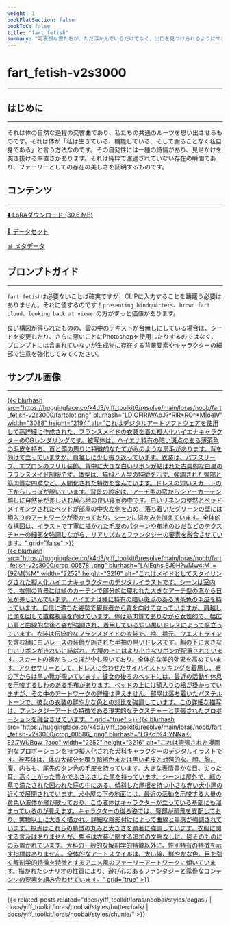 ```yaml
---
weight: 1
bookFlatSection: false
bookToC: false
title: "fart_fetish"
summary: "可哀想な雲たちが、ただ浮かんでいるだけでなく、出口を見つけられるようにサポートします。💨"
---
```


<!--markdownlint-disable MD025 MD033 MD034 -->

# fart_fetish-v2s3000

---

## はじめに

---

それは体の自然な過程の交響曲であり、私たちの共通のルーツを思い出させるものです。それは体が「私は生きている、機能している、そして謝ることなく私自身である」と言う方法なのです。その自発性には一種の詩情があり、見せかけを突き抜ける率直さがあります。それは純粋で濾過されていない存在の瞬間であり、ファーリーとしての存在の美しさを証明するものです。

## コンテンツ

---

[⬇️ LoRAダウンロード (30.6 MB)](https://huggingface.co/k4d3/yiff_toolkit6/resolve/main/loras/noob/fart_fetish-v2s3000/fart_fetish-v2s3000.safetensors)

[📐 データセット](https://huggingface.co/datasets/k4d3/fart_fetish)

[📊 メタデータ](https://huggingface.co/k4d3/yiff_toolkit6/resolve/main/loras/noob/fart_fetish-v2s3000/fart_fetish-v2s3000.json)

## プロンプトガイド

---

`fart fetish`は必要ないことは確実ですが、CLIPに入力することを躊躇う必要はありません。それに値するのです！`presenting hindquarters`、`brown fart cloud`、`looking back at viewer`の方がずっと価値があります。

良い構図が得られたものの、雲の中のテキストが台無しにしている場合は、シードを変更したり、さらに悪いことにPhotoshopを使用したりするのではなく、プロンプトには含まれていないが生成物に存在する背景要素やキャラクターの細部で注意を強化してみてください。

## サンプル画像

---

<a href="https://huggingface.co/k4d3/yiff_toolkit6/resolve/main/loras/noob/fart_fetish-v2s3000/fartplot.png">
  {{< blurhash
    src="https://huggingface.co/k4d3/yiff_toolkit6/resolve/main/loras/noob/fart_fetish-v2s3000/fartplot.png"
    blurhash="LDIOFIRiWAoJ?^RiR*RO^*M|oeIV"
    width="3088"
    height="2194"
    alt="これはデジタルアートソフトウェアを使用して高詳細に作成された、フランスメイドの衣装を着た擬人化ハイエナキャラクターのCGレンダリングです。被写体は、ハイエナ特有の暗い斑点のある薄茶色の毛皮を持ち、首と頭の周りに特徴的なたてがみのような房毛があります。背を向けて立っていますが、肩越しに少し振り返っています。衣装は、パフスリーブ、エプロンのフリル装飾、背中に大きな白いリボンが結ばれた古典的な白黒のフランスメイド制服です。体型は、猫科と人型の特徴を示す、強調された臀部と筋肉質な四肢など、人間化された特徴を含んでいます。ドレスの短いスカートの下からしっぽが覗いています。背景の設定は、アーチ型の窓からシアーカーテン越しに自然光が差し込む居心地の良い寝室の中です。白いリネンの整然とベッドメイキングされたベッドが部屋の中央左側を占め、落ち着いたグリーンの壁には額入りのアートワークが掛かっており、シーンに温かみを加えています。全体的な構図は、イラストで丁寧に描かれた毛皮のパターンや布地のひだなどのテクスチャーの細部を強調しながら、リアリズムとファンタジーの要素を融合させています。"
    grid="false"
  >}}
</a>

<div class="image-grid">
  <div class="image-grid-container">
    <a href="">
      {{< blurhash
        src="https://huggingface.co/k4d3/yiff_toolkit6/resolve/main/loras/noob/fart_fetish-v2s3000/crop_00578_.png"
        blurhash="LAIEqhs.EJ9H?wMw4:M_={9ZM{%M"
        width="2252"
        height="3216"
        alt="これはメイドとしてスタイリングされた擬人化ハイエナキャラクターのデジタルイラストです。シーンは室内で、右側の背景には緑のカーテンで部分的に覆われた大きなアーチ型の窓から日光が差し込んでいます。ハイエナは種に特有の暗い斑点のある薄茶色の毛皮を持っています。自信に満ちた姿勢で観察者から背を向けて立っていますが、肩越しに頭を回して直接視線を向けています。体は筋肉質でありながら女性的で、幅広い肩と曲線的な後ろ姿が強調され、着用している短い黒いドレスによって際立っています。衣装は伝統的なフランスメイドの衣装で、袖、襟元、ウエストラインを含む縁に白いレースの装飾が施された半袖の黒いドレスです。胸の下に大きな白いリボンがきれいに結ばれ、左腰の上にはより小さなリボンが配置されています。スカートの裾からしっぽが少し覗いており、全体的な美的効果を高めています。アクセサリーとして、ドレスに合わせたサイハイストッキングを着用し、裾の下からは黒い靴が覗いています。彼女の後ろのベッドには、最近の活動や休息を示唆するしわのある毛布があります。ベッドの上には額入りの絵が掛かっていますが、その中のアートワークの詳細は見えません。部屋は落ち着いたパステルトーンで、彼女の衣装の鮮やかな色との対比を強調しています。この詳細な描写は、ファンタジーアートの特徴である現実的なテクスチャーと誇張されたプロポーションを融合させています。"
        grid="true"
      >}}
    </a>
    <a href="">
      {{< blurhash
        src="https://huggingface.co/k4d3/yiff_toolkit6/resolve/main/loras/noob/fart_fetish-v2s3000/crop_00586_.png"
        blurhash="LGKc:%4;YNNaK-E2.7WUBqw_?aoc"
        width="2252"
        height="3216"
        alt="これは誇張された漫画的なプロポーションを持つ擬人化された犬科キャラクターのデジタルイラストです。被写体は、体の大部分を覆う暗褐色または黒い毛皮と対照的な、顔、胸、腹、内もも、尾先のタン色の毛皮を持っています。大きな表情豊かな目、尖った耳、高く上がった豊かでふさふさした尾を持っています。シーンは屋外で、緑の草で満たされた囲われた庭の中にある、傾斜した屋根を持つ小さな赤い犬小屋の近くで展開されています。犬小屋の下の地面には、最近の活動を示唆する大量の黄色い液体が飛び散っており、この液体はキャラクターが立っている基部にも溜まっているのが見えます。キャラクターの後ろ姿では、臀部が前景を支配しており、実物以上に大きく描かれ、詳細な陰影付けによって曲線と量感が強調されています。視点はこれらの特徴の丸みと大きさを顕著に強調しています。衣服に関する言及はありませんが、焦点は衣装に関する追加の文脈なしに、図そのものにのみ置かれています。犬科の一般的な解剖学的特徴以外に、性別特有の特徴を示す指標はありません。全体的なアートスタイルは、太い線、鮮やかな色、目を引く解剖学的特徴を特徴とするアニメ風のファーリーアートワークに傾いています。描かれたシナリオの性質により、遊び心のあるファンタジーと露骨なコンテンツの要素を組み合わせています。"
        grid="true"
      >}}
    </a>
  </div>
</div>

---

<!--
HUGO_SEARCH_EXCLUDE_START
-->
{{< related-posts related="docs/yiff_toolkit/loras/noobai/styles/dagasi/ | docs/yiff_toolkit/loras/noobai/styles/butterchalk/ | docs/yiff_toolkit/loras/noobai/styles/chunie/" >}}
<!--
HUGO_SEARCH_EXCLUDE_END
-->
